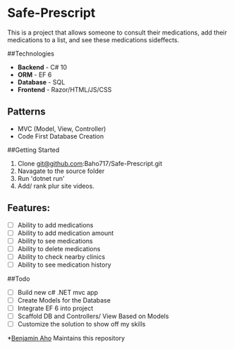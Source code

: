 # Safe-Prescript

This is a project that allows someone to consult their medications, add
their medications to a list, and see these medications sideffects.

##Technologies
- **Backend** - C# 10 
- **ORM** - EF 6
- **Database** - SQL
- **Frontend** - Razor/HTML/JS/CSS

## Patterns
- MVC (Model, View, Controller)
- Code First Database Creation

##Getting Started
1. Clone git@github.com:Baho717/Safe-Prescript.git
2. Navagate to the source folder
3. Run 'dotnet run'
4. Add/ rank plur site videos.


## Features:

- [ ] Ability to add medications
- [ ] Ability to add medication amount
- [ ] Ability to see medications
- [ ] Ability to delete medications
- [ ] Ability to check nearby clinics
- [ ] Ability to see medication history

##Todo
- [ ] Build new c# .NET mvc app
- [ ] Create Models for the Database
- [ ] Integrate EF 6 into project
- [ ] Scaffold DB and Controllers/ View Based on Models
- [ ] Customize the solution to show off my skills

*[Benjamin Aho](Benjamin.aho27@gmail.com.com) Maintains this repository

